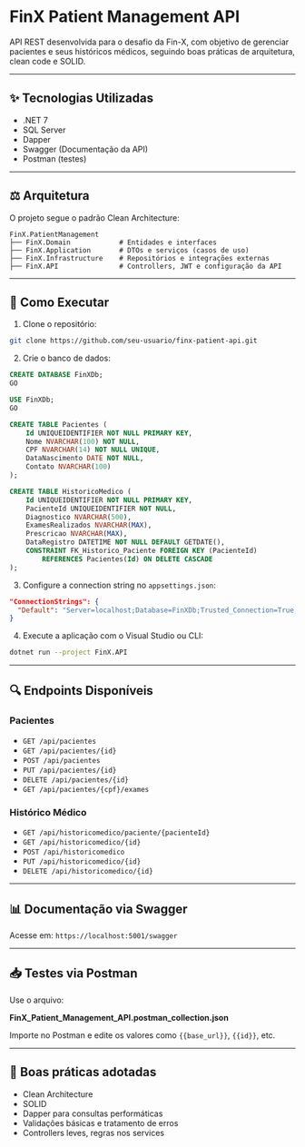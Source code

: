 # FinX Patient Management API

API REST desenvolvida para o desafio da Fin-X, com objetivo de gerenciar pacientes e seus históricos médicos, seguindo boas práticas de arquitetura, clean code e SOLID.

---

## ✨ Tecnologias Utilizadas

- .NET 7
- SQL Server
- Dapper
- Swagger (Documentação da API)
- Postman (testes)

---

## ⚖️ Arquitetura

O projeto segue o padrão Clean Architecture:

```
FinX.PatientManagement
├── FinX.Domain            # Entidades e interfaces
├── FinX.Application       # DTOs e serviços (casos de uso)
├── FinX.Infrastructure    # Repositórios e integrações externas
├── FinX.API               # Controllers, JWT e configuração da API
```

---

## 🔧 Como Executar

1. Clone o repositório:
```bash
git clone https://github.com/seu-usuario/finx-patient-api.git
```

2. Crie o banco de dados:
```sql
CREATE DATABASE FinXDb;
GO

USE FinXDb;
GO

CREATE TABLE Pacientes (
    Id UNIQUEIDENTIFIER NOT NULL PRIMARY KEY,
    Nome NVARCHAR(100) NOT NULL,
    CPF NVARCHAR(14) NOT NULL UNIQUE,
    DataNascimento DATE NOT NULL,
    Contato NVARCHAR(100)
);

CREATE TABLE HistoricoMedico (
    Id UNIQUEIDENTIFIER NOT NULL PRIMARY KEY,
    PacienteId UNIQUEIDENTIFIER NOT NULL,
    Diagnostico NVARCHAR(500),
    ExamesRealizados NVARCHAR(MAX),
    Prescricao NVARCHAR(MAX),
    DataRegistro DATETIME NOT NULL DEFAULT GETDATE(),
    CONSTRAINT FK_Historico_Paciente FOREIGN KEY (PacienteId)
        REFERENCES Pacientes(Id) ON DELETE CASCADE
);
```

3. Configure a connection string no `appsettings.json`:
```json
"ConnectionStrings": {
  "Default": "Server=localhost;Database=FinXDb;Trusted_Connection=True;TrustServerCertificate=True;"
}
```

4. Execute a aplicação com o Visual Studio ou CLI:
```bash
dotnet run --project FinX.API
```

---

## 🔍 Endpoints Disponíveis

### Pacientes
- `GET /api/pacientes`
- `GET /api/pacientes/{id}`
- `POST /api/pacientes`
- `PUT /api/pacientes/{id}`
- `DELETE /api/pacientes/{id}`
- `GET /api/pacientes/{cpf}/exames`

### Histórico Médico
- `GET /api/historicomedico/paciente/{pacienteId}`
- `GET /api/historicomedico/{id}`
- `POST /api/historicomedico`
- `PUT /api/historicomedico/{id}`
- `DELETE /api/historicomedico/{id}`

---

## 📊 Documentação via Swagger

Acesse em: `https://localhost:5001/swagger`

---

## 📥 Testes via Postman

Use o arquivo:

**FinX_Patient_Management_API.postman_collection.json**

Importe no Postman e edite os valores como `{{base_url}}`, `{{id}}`, etc.

---

## 🌟 Boas práticas adotadas

- Clean Architecture
- SOLID
- Dapper para consultas performáticas
- Validações básicas e tratamento de erros
- Controllers leves, regras nos services



